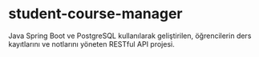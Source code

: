 # student-course-manager
Java Spring Boot ve PostgreSQL kullanılarak geliştirilen, öğrencilerin ders kayıtlarını ve notlarını yöneten RESTful API projesi.
